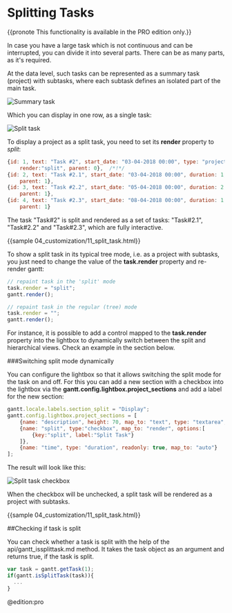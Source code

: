 Splitting Tasks 
=================

{{pronote This functionality is available in the PRO edition only.}}

In case you have a large task which is not continuous and can be interrupted, you can divide it into several parts. There can be as many parts, as it's required.

At the data level, such tasks can be represented as a summary task (project) with subtasks, where each subtask defines an isolated part of the main task.

![Summary task](desktop/split_task_inside.png)

Which you can display in one row, as a single task:

![Split task](desktop/split_task.png)

To display a project as a split task, you need to set its **render** property to *split*:

~~~js
{id: 1, text: "Task #2", start_date: "03-04-2018 00:00", type: "project", 
	render:"split", parent: 0},  /*!*/
{id: 2, text: "Task #2.1", start_date: "03-04-2018 00:00", duration: 1, 
	parent: 1},
{id: 3, text: "Task #2.2", start_date: "05-04-2018 00:00", duration: 2, 
	parent: 1},
{id: 4, text: "Task #2.3", start_date: "08-04-2018 00:00", duration: 1, 
	parent: 1}
~~~

The task "Task#2" is split and rendered as a set of tasks: "Task#2.1", "Task#2.2" and "Task#2.3", which are fully interactive.

{{sample  04_customization/11_split_task.html}}

To show a split task in its typical tree mode, i.e. as a project with subtasks, you just need to change the value of the **task.render** property and re-render gantt:

~~~js
// repaint task in the 'split' mode
task.render = "split";
gantt.render();

// repaint task in the regular (tree) mode
task.render = "";
gantt.render();
~~~

For instance, it is possible to add a control mapped to the **task.render** property into the lightbox to dynamically switch between the split and hierarchical views. Check an example in the section below.


###Switching split mode dynamically

You can configure the lightbox so that it allows switching the split mode for the task on and off. For this you can add a new section with a checkbox into the lightbox via the **gantt.config.lightbox.project_sections** and
add a label for the new section:

~~~js
gantt.locale.labels.section_split = "Display";
gantt.config.lightbox.project_sections = [
	{name: "description", height: 70, map_to: "text", type: "textarea", focus: true},
	{name: "split", type:"checkbox", map_to: "render", options:[
		{key:"split", label:"Split Task"}
	]},
	{name: "time", type: "duration", readonly: true, map_to: "auto"}
];
~~~

The result will look like this:

![Split task checkbox](desktop/split_task_checkbox.png)

When the checkbox will be unchecked, a split task will be rendered as a project with subtasks.


{{sample  04_customization/11_split_task.html}}

##Checking if task is split

You can check whether a task is split with the help of the api/gantt_issplittask.md method. It takes the task object as an argument and returns true, if the task is split.

~~~js
var task = gantt.getTask(1);
if(gantt.isSplitTask(task)){
  ...
}
~~~

@edition:pro
